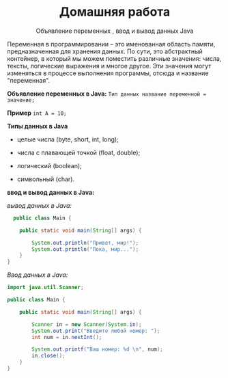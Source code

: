 <h1 align="center">Домашняя работа</h1>
<p align="center" > Объявление переменных , ввод и вывод данных Java </p>
<p>Переменная в программировании – это именованная область памяти, предназначенная 
            для хранения данных. По сути, это абстрактный контейнер, 
            в который мы можем поместить различные значения: числа, 
            тексты, логические выражения и многое другое. 
            Эти значения могут изменяться в процессе выполнения 
            программы, отсюда и название "переменная".</p>

**Объявление переменных в Java:** `Тип данных название переменной = значение;`  
  
**Пример** `int A = 10;`

 **Типы данных в Java**
   * целые числа (byte, short, int, long);</p>
   * числа с плавающей точкой (float, double);</p>
   * логический (boolean);</p>
   * символьный (char).</p>



**ввод и вывод данных в Java:**

*вывод данных в Java:*

```java
  public class Main {

    public static void main(String[] args) {

        System.out.println("Привет, мир!");
        System.out.println("Пока, мир...");
    }
}
```
*Ввод данных в Java:*

```java
import java.util.Scanner;

public class Main {

    public static void main(String[] args) {

        Scanner in = new Scanner(System.in);
        System.out.print("Введите любой номер: ");
        int num = in.nextInt();

        System.out.printf("Ваш номер: %d \n", num);
        in.close();
    }
}
```
